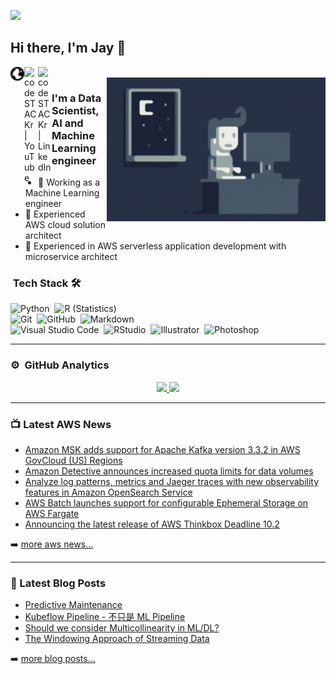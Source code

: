 ![](https://i.imgur.com/jt9vPfb.jpg)
## Hi there, I'm Jay 👋

[<img align="left" alt="codeSTACKr.com" width="22px" src="https://raw.githubusercontent.com/iconic/open-iconic/master/svg/globe.svg" />][website]
[<img align="left" alt="codeSTACKr | YouTube" width="22px" src="https://cdn.jsdelivr.net/npm/simple-icons@v3/icons/youtube.svg" />][youtube]
[<img align="left" alt="codeSTACKr | LinkedIn" width="22px" src="https://cdn.jsdelivr.net/npm/simple-icons@v3/icons/linkedin.svg" />][linkedin]

<br />

<img alt="Night Coding" src="https://raw.githubusercontent.com/AVS1508/AVS1508/master/assets/Night-Coding.gif" width="350" height="230" align="right"/>

### I'm a Data Scientist, AI and Machine Learning engineer

- 🔭 Working as a Machine Learning engineer
- 🌱 Experienced AWS cloud solution architect
- 🥅 Experienced in AWS serverless application development with microservice architect




### &nbsp;Tech Stack 🛠 

![Python](https://img.shields.io/badge/-Python-333333?style=flat&logo=python)&nbsp;
![R (Statistics)](https://img.shields.io/badge/-R-333333?style=flat&logo=R&logoColor=276DC3)\
![Git](https://img.shields.io/badge/-Git-333333?style=flat&logo=git)&nbsp;
![GitHub](https://img.shields.io/badge/-GitHub-333333?style=flat&logo=github)&nbsp;
![Markdown](https://img.shields.io/badge/-Markdown-333333?style=flat&logo=markdown)\
![Visual Studio Code](https://img.shields.io/badge/-Visual%20Studio%20Code-333333?style=flat&logo=visual-studio-code&logoColor=007ACC)&nbsp;
![RStudio](https://img.shields.io/badge/-RStudio-333333?style=flat&logo=rstudio)&nbsp;
![Illustrator](https://img.shields.io/badge/-Illustrator-333333?style=flat&logo=adobe-illustrator)&nbsp;
![Photoshop](https://img.shields.io/badge/-Photoshop-333333?style=flat&logo=adobe-photoshop)&nbsp;

---


### ⚙️ &nbsp;GitHub Analytics

<p align="center">
<a href="https://github.com/JellalYu">
  <img height="180em" src="https://github-readme-stats-eight-theta.vercel.app/api?username=JellalYu&show_icons=true&theme=react&include_all_commits=true&count_private=true"/>
  <img height="180em" src="https://github-readme-stats-eight-theta.vercel.app/api/top-langs/?username=JellalYu&layout=compact&langs_count=8&theme=react"/>
</a>
</p>

---

### 📺 Latest AWS News

<!-- AWS-NEWS:START -->
- [Amazon MSK adds support for Apache Kafka version 3.3.2 in AWS GovCloud &lpar;US&rpar; Regions](https://aws.amazon.com/about-aws/whats-new/2023/03/amazon-msk-apache-kafka-version-3-3-2-aws-govcloud-us-regions/)
- [Amazon Detective announces increased quota limits for data volumes](https://aws.amazon.com/about-aws/whats-new/2023/03/amazon-detective-quota-limits-data-volumes/)
- [Analyze log patterns, metrics and Jaeger traces with new observability features in Amazon OpenSearch Service](https://aws.amazon.com/about-aws/whats-new/2023/03/log-patterns-metrics-jaeger-traces-amazon-opensearch-service/)
- [AWS Batch launches support for configurable Ephemeral Storage on AWS Fargate](https://aws.amazon.com/about-aws/whats-new/2023/03/aws-batch-configurable-ephemeral-storage-fargate/)
- [Announcing the latest release of AWS Thinkbox Deadline 10.2](https://aws.amazon.com/about-aws/whats-new/2023/03/aws-thinkbox-deadline-10-2/)
<!-- AWS-NEWS:END -->

➡️ [more aws news...](https://aws.amazon.com/about-aws/whats-new/2020/)

---

### 📕 Latest Blog Posts

<!-- BLOG-POST-LIST:START -->
- [Predictive Maintenance](https://jellalyu.github.io/2021/03/11/Predictive-Maintenance/)
- [Kubeflow Pipeline - 不只是 ML Pipeline](https://jellalyu.github.io/2020/11/11/post-kubeflow/)
- [Should we consider Multicollinearity in ML/DL?](https://jellalyu.github.io/2020/11/11/post/)
- [The Windowing Approach of Streaming Data](https://jellalyu.github.io/2020/10/05/text2.0/)
<!-- BLOG-POST-LIST:END -->


➡️ [more blog posts...](https://jellalyu.github.io)


</details>

[website]: https://jellalyu.github.io
[vscode]: https://code.visualstudio.com/
[html5]: https://developer.mozilla.org/en-US/docs/Web/Guide/HTML/HTML5
[css3]: https://developer.mozilla.org/en-US/docs/Web/CSS
[sass]: https://sass-lang.com/
[javascript]: https://developer.mozilla.org/en-US/docs/Web/JavaScript
[react]: https://reactjs.org/
[vue]: https://vuejs.org/
[nodejs]: https://nodejs.org/en/
[aws]: https://aws.amazon.com/
[mysql]: https://www.mysql.com/
[mongodb]: https://www.mongodb.com/
[git]: https://git-scm.com/
[github]: https://github.com/
[terminal]: https://en.wikipedia.org/wiki/Computer_terminal
[bootstrap]: https://getbootstrap.com/
[es6]: https://www.w3schools.com/js/js_es6.asp
[eslint]: https://eslint.org/
[express]: https://expressjs.com/
[jquery]: https://jquery.com/
[jupyter]: https://jupyter.org/
[koa]: https://koajs.com/
[linux]: https://en.wikipedia.org/wiki/Linux
[php]: https://www.php.net/
[postgresql]: https://www.postgresql.org/
[python]: https://www.python.org/
[typescript]: https://www.typescriptlang.org/
[ubuntu]: https://ubuntu.com/
[unity]: https://unity.com/

[webdevplaylist]: https://www.youtube.com/playlist?list=PLkwxH9e_vrAJ0WbEsFA9W3I1W-g_BTsbt
[jsplaylist]: https://www.youtube.com/playlist?list=PLkwxH9e_vrALRJKu7wfXby3MKeflhTu6B
[cssplaylist]: https://www.youtube.com/playlist?list=PLkwxH9e_vrALSdvZuEh6gqQdmDoDIoqz4
[reactplaylist]: https://www.youtube.com/playlist?list=PLkwxH9e_vrAK4TdffpxKY3QGyHCpxFcQ0

[youtube]: https://youtube.com/
[linkedin]: https://linkedin.com/
[webdevplaylist]: https://www.youtube.com/playlist?list=PLkwxH9e_vrAJ0WbEsFA9W3I1W-g_BTsbt
[jsplaylist]: https://www.youtube.com/playlist?list=PLkwxH9e_vrALRJKu7wfXby3MKeflhTu6B
[cssplaylist]: https://www.youtube.com/playlist?list=PLkwxH9e_vrALSdvZuEh6gqQdmDoDIoqz4
[reactplaylist]: https://www.youtube.com/playlist?list=PLkwxH9e_vrAK4TdffpxKY3QGyHCpxFcQ0
